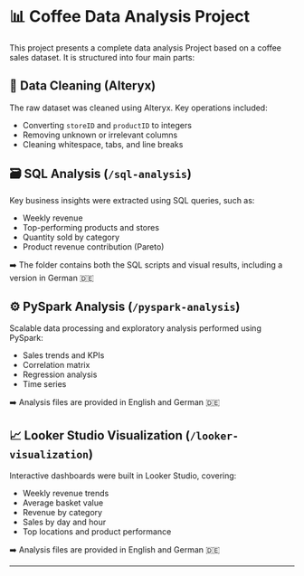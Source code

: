 # 📊 Coffee Data Analysis Project

This project presents a complete data analysis Project based on a coffee sales dataset. It is structured into four main parts:

## 🔧 Data Cleaning (Alteryx)
The raw dataset was cleaned using Alteryx. Key operations included:
- Converting `storeID` and `productID` to integers
- Removing unknown or irrelevant columns
- Cleaning whitespace, tabs, and line breaks

## 🗃️ SQL Analysis (`/sql-analysis`)
Key business insights were extracted using SQL queries, such as:
- Weekly revenue
- Top-performing products and stores
- Quantity sold by category
- Product revenue contribution (Pareto)
  
➡️ The folder contains both the SQL scripts and visual results, including a version in German  🇩🇪

## ⚙️ PySpark Analysis (`/pyspark-analysis`)
Scalable data processing and exploratory analysis performed using PySpark:
- Sales trends and KPIs
- Correlation matrix
- Regression analysis
- Time series

➡️ Analysis files are provided in English and German  🇩🇪

## 📈 Looker Studio Visualization (`/looker-visualization`)
Interactive dashboards were built in Looker Studio, covering:
- Weekly revenue trends
- Average basket value
- Revenue by category
- Sales by day and hour
- Top locations and product performance

➡️ Analysis files are provided in English and German  🇩🇪

---

